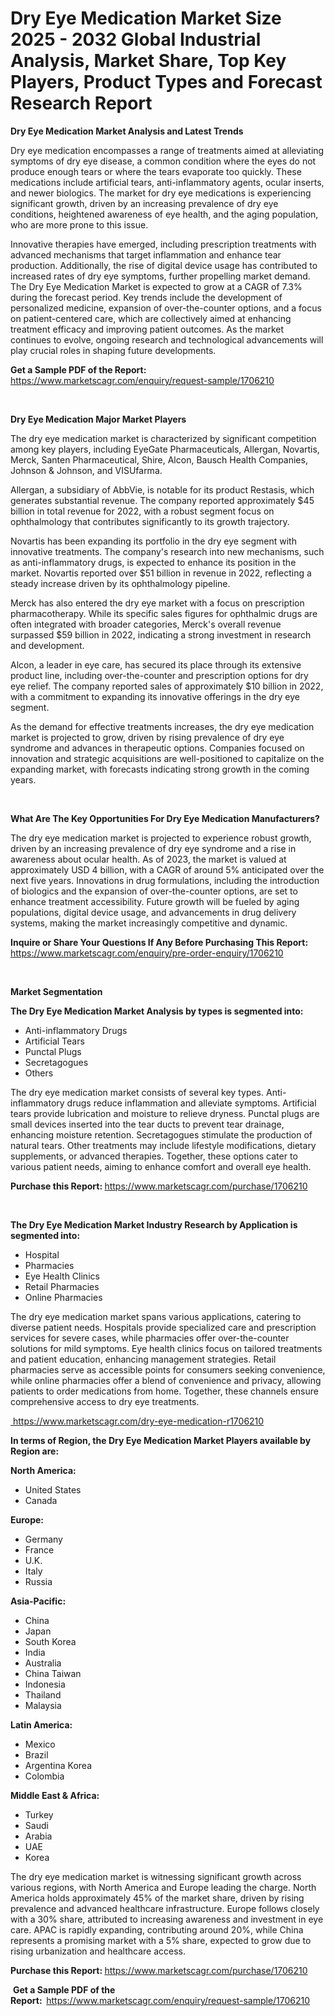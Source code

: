 <p><h1>Dry Eye Medication Market Size 2025 - 2032 Global Industrial Analysis, Market Share, Top Key Players, Product Types and Forecast Research Report</h1></p><p><strong>Dry Eye Medication Market Analysis and Latest Trends</strong></p>
<p><p>Dry eye medication encompasses a range of treatments aimed at alleviating symptoms of dry eye disease, a common condition where the eyes do not produce enough tears or where the tears evaporate too quickly. These medications include artificial tears, anti-inflammatory agents, ocular inserts, and newer biologics. The market for dry eye medications is experiencing significant growth, driven by an increasing prevalence of dry eye conditions, heightened awareness of eye health, and the aging population, who are more prone to this issue. </p><p>Innovative therapies have emerged, including prescription treatments with advanced mechanisms that target inflammation and enhance tear production. Additionally, the rise of digital device usage has contributed to increased rates of dry eye symptoms, further propelling market demand. The Dry Eye Medication Market is expected to grow at a CAGR of 7.3% during the forecast period. Key trends include the development of personalized medicine, expansion of over-the-counter options, and a focus on patient-centered care, which are collectively aimed at enhancing treatment efficacy and improving patient outcomes. As the market continues to evolve, ongoing research and technological advancements will play crucial roles in shaping future developments.</p></p>
<p><strong>Get a Sample PDF of the Report:&nbsp;</strong> <a href="https://www.marketscagr.com/enquiry/request-sample/1706210?utm_campaign=3044&utm_medium=2&utm_source=Github&utm_content=ia&utm_term=19042025&utm_id=dry-eye-medication">https://www.marketscagr.com/enquiry/request-sample/1706210</a></p>
<p>&nbsp;</p>
<p><strong>Dry Eye Medication Major Market Players</strong></p>
<p><p>The dry eye medication market is characterized by significant competition among key players, including EyeGate Pharmaceuticals, Allergan, Novartis, Merck, Santen Pharmaceutical, Shire, Alcon, Bausch Health Companies, Johnson & Johnson, and VISUfarma. </p><p>Allergan, a subsidiary of AbbVie, is notable for its product Restasis, which generates substantial revenue. The company reported approximately $45 billion in total revenue for 2022, with a robust segment focus on ophthalmology that contributes significantly to its growth trajectory.</p><p>Novartis has been expanding its portfolio in the dry eye segment with innovative treatments. The company's research into new mechanisms, such as anti-inflammatory drugs, is expected to enhance its position in the market. Novartis reported over $51 billion in revenue in 2022, reflecting a steady increase driven by its ophthalmology pipeline.</p><p>Merck has also entered the dry eye market with a focus on prescription pharmacotherapy. While its specific sales figures for ophthalmic drugs are often integrated with broader categories, Merck's overall revenue surpassed $59 billion in 2022, indicating a strong investment in research and development.</p><p>Alcon, a leader in eye care, has secured its place through its extensive product line, including over-the-counter and prescription options for dry eye relief. The company reported sales of approximately $10 billion in 2022, with a commitment to expanding its innovative offerings in the dry eye segment.</p><p>As the demand for effective treatments increases, the dry eye medication market is projected to grow, driven by rising prevalence of dry eye syndrome and advances in therapeutic options. Companies focused on innovation and strategic acquisitions are well-positioned to capitalize on the expanding market, with forecasts indicating strong growth in the coming years.</p></p>
<p>&nbsp;</p>
<p><strong>What Are The Key Opportunities For Dry Eye Medication Manufacturers?</strong></p>
<p><p>The dry eye medication market is projected to experience robust growth, driven by an increasing prevalence of dry eye syndrome and a rise in awareness about ocular health. As of 2023, the market is valued at approximately USD 4 billion, with a CAGR of around 5% anticipated over the next five years. Innovations in drug formulations, including the introduction of biologics and the expansion of over-the-counter options, are set to enhance treatment accessibility. Future growth will be fueled by aging populations, digital device usage, and advancements in drug delivery systems, making the market increasingly competitive and dynamic.</p></p>
<p><strong>Inquire or Share Your Questions If Any Before Purchasing This Report:</strong> <a href="https://www.marketscagr.com/enquiry/pre-order-enquiry/1706210?utm_campaign=3044&utm_medium=2&utm_source=Github&utm_content=ia&utm_term=19042025&utm_id=dry-eye-medication">https://www.marketscagr.com/enquiry/pre-order-enquiry/1706210</a></p>
<p>&nbsp;</p>
<p><strong>Market Segmentation</strong></p>
<p><strong>The Dry Eye Medication Market Analysis by types is segmented into:</strong></p>
<p><ul><li>Anti-inflammatory Drugs</li><li>Artificial Tears</li><li>Punctal Plugs</li><li>Secretagogues</li><li>Others</li></ul></p>
<p><p>The dry eye medication market consists of several key types. Anti-inflammatory drugs reduce inflammation and alleviate symptoms. Artificial tears provide lubrication and moisture to relieve dryness. Punctal plugs are small devices inserted into the tear ducts to prevent tear drainage, enhancing moisture retention. Secretagogues stimulate the production of natural tears. Other treatments may include lifestyle modifications, dietary supplements, or advanced therapies. Together, these options cater to various patient needs, aiming to enhance comfort and overall eye health.</p></p>
<p><strong>Purchase this Report:&nbsp;</strong><a href="https://www.marketscagr.com/purchase/1706210?utm_campaign=3044&utm_medium=2&utm_source=Github&utm_content=ia&utm_term=19042025&utm_id=dry-eye-medication">https://www.marketscagr.com/purchase/1706210</a></p>
<p>&nbsp;</p>
<p><strong>The Dry Eye Medication Market Industry Research by Application is segmented into:</strong></p>
<p><ul><li>Hospital</li><li>Pharmacies</li><li>Eye Health Clinics</li><li>Retail Pharmacies</li><li>Online Pharmacies</li></ul></p>
<p><p>The dry eye medication market spans various applications, catering to diverse patient needs. Hospitals provide specialized care and prescription services for severe cases, while pharmacies offer over-the-counter solutions for mild symptoms. Eye health clinics focus on tailored treatments and patient education, enhancing management strategies. Retail pharmacies serve as accessible points for consumers seeking convenience, while online pharmacies offer a blend of convenience and privacy, allowing patients to order medications from home. Together, these channels ensure comprehensive access to dry eye treatments.</p></p>
<p><a href="https://www.marketscagr.com/dry-eye-medication-r1706210?utm_campaign=3044&utm_medium=2&utm_source=Github&utm_content=ia&utm_term=19042025&utm_id=dry-eye-medication">&nbsp;https://www.marketscagr.com/dry-eye-medication-r1706210</a></p>
<p><strong>In terms of Region, the Dry Eye Medication Market Players available by Region are:</strong></p>
<p>
    <p> <strong> North America: </strong>
        <ul>
            <li>United States</li>
            <li>Canada</li>
        </ul>
        </p> 
    <p> <strong> Europe: </strong>
        <ul>
            <li>Germany</li>
            <li>France</li>
            <li>U.K.</li>
            <li>Italy</li>
            <li>Russia</li>
        </ul>
        </p> 
    <p> <strong> Asia-Pacific: </strong>
        <ul>
            <li>China</li>
            <li>Japan</li>
            <li>South Korea</li>
            <li>India</li>
            <li>Australia</li>
            <li>China Taiwan</li>
            <li>Indonesia</li>
            <li>Thailand</li>
            <li>Malaysia</li>
        </ul>
        </p> 
    <p> <strong> Latin America: </strong>
        <ul>
            <li>Mexico</li>
            <li>Brazil</li>
            <li>Argentina Korea</li>
            <li>Colombia</li>
        </ul>
        </p> 
    <p> <strong> Middle East & Africa: </strong>
        <ul>
            <li>Turkey</li>
            <li>Saudi</li>
            <li>Arabia</li>
            <li>UAE</li>
            <li>Korea</li>
        </ul>
    </p>
    </p>
<p><p>The dry eye medication market is witnessing significant growth across various regions, with North America and Europe leading the charge. North America holds approximately 45% of the market share, driven by rising prevalence and advanced healthcare infrastructure. Europe follows closely with a 30% share, attributed to increasing awareness and investment in eye care. APAC is rapidly expanding, contributing around 20%, while China represents a promising market with a 5% share, expected to grow due to rising urbanization and healthcare access.</p></p>
<p><strong>Purchase this Report: </strong><a href="https://www.marketscagr.com/purchase/1706210?utm_campaign=3044&utm_medium=2&utm_source=Github&utm_content=ia&utm_term=19042025&utm_id=dry-eye-medication">https://www.marketscagr.com/purchase/1706210</a></p>
<p>&nbsp;<strong>Get a Sample PDF of the Report:&nbsp;&nbsp;</strong><a href="https://www.marketscagr.com/enquiry/request-sample/1706210?utm_campaign=3044&utm_medium=2&utm_source=Github&utm_content=ia&utm_term=19042025&utm_id=dry-eye-medication">https://www.marketscagr.com/enquiry/request-sample/1706210</a></p>
<p><strong></strong></p>
<p><p></p><p></p><p></p></p>